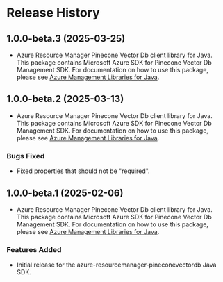 # Release History

## 1.0.0-beta.3 (2025-03-25)

- Azure Resource Manager Pinecone Vector Db client library for Java. This package contains Microsoft Azure SDK for Pinecone Vector Db Management SDK. For documentation on how to use this package, please see [Azure Management Libraries for Java](https://aka.ms/azsdk/java/mgmt).

## 1.0.0-beta.2 (2025-03-13)

- Azure Resource Manager Pinecone Vector Db client library for Java. This package contains Microsoft Azure SDK for Pinecone Vector Db Management SDK. For documentation on how to use this package, please see [Azure Management Libraries for Java](https://aka.ms/azsdk/java/mgmt).

### Bugs Fixed

- Fixed properties that should not be "required".

## 1.0.0-beta.1 (2025-02-06)

- Azure Resource Manager Pinecone Vector Db client library for Java. This package contains Microsoft Azure SDK for Pinecone Vector Db Management SDK. For documentation on how to use this package, please see [Azure Management Libraries for Java](https://aka.ms/azsdk/java/mgmt).

### Features Added

- Initial release for the azure-resourcemanager-pineconevectordb Java SDK.
